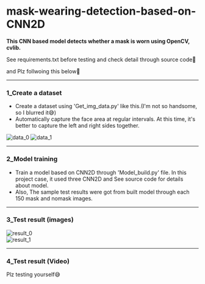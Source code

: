 # mask-wearing-detection-based-on-CNN2D  

**This CNN based model detects whether a mask is worn using OpenCV, cvlib.**

See requirements.txt before testing and check detail through source code👀

and Plz follwoing this below💨

---

### 1_Create a dataset

- Create a dataset using 'Get_img_data.py' like this.(I'm not so handsome, so I blurred it😅)  
- Automatically capture the face area at regular intervals. At this time, it's better to capture the left and right sides together.  

![data_0](https://user-images.githubusercontent.com/120359150/209596313-93d9177c-6c9c-416e-bfc7-c788eb8ca2c4.PNG) ![data_1](https://user-images.githubusercontent.com/120359150/209596350-b03cf329-6ba4-4dbf-bf39-32b9bf29e6a1.PNG)

---

### 2_Model training

- Train a model based on CNN2D through 'Model_build.py' file. In this project case, it used three CNN2D and See source code for details about model.  
- Also, The sample test results were got from built model through each 150 mask and nomask images.  

---

### 3_Test result (images)
![result_0](https://user-images.githubusercontent.com/120359150/209530456-5eacb5a8-5c56-4c4e-bf97-d7de9d9d2c39.PNG)  
![result_1](https://user-images.githubusercontent.com/120359150/209530484-d67aafbf-4470-451c-97b1-f4e43d48bcd6.PNG)

---

### 4_Test result (Video)
Plz testing yourself😅
